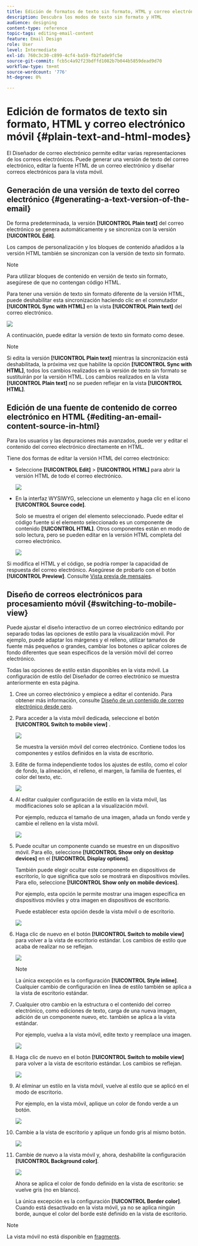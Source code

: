 ```yaml
---
title: Edición de formatos de texto sin formato, HTML y correo electrónico móvil
description: Descubra los modos de texto sin formato y HTML
audience: designing
content-type: reference
topic-tags: editing-email-content
feature: Email Design
role: User
level: Intermediate
exl-id: 760c3c30-c899-4cf4-ba59-fb2fade9fc5e
source-git-commit: fcb5c4a92f23bdffd1082b7b044b5859dead9d70
workflow-type: tm+mt
source-wordcount: '776'
ht-degree: 0%

---
```


# Edición de formatos de texto sin formato, HTML y correo electrónico móvil {#plain-text-and-html-modes}

El Diseñador de correo electrónico permite editar varias representaciones de los correos electrónicos. Puede generar una versión de texto del correo electrónico, editar la fuente HTML de un correo electrónico y diseñar correos electrónicos para la vista móvil.

## Generación de una versión de texto del correo electrónico {#generating-a-text-version-of-the-email}

De forma predeterminada, la versión **[!UICONTROL Plain text]** del correo electrónico se genera automáticamente y se sincroniza con la versión **[!UICONTROL Edit]**.

Los campos de personalización y los bloques de contenido añadidos a la versión HTML también se sincronizan con la versión de texto sin formato.

>[!NOTE]
>
>Para utilizar bloques de contenido en versión de texto sin formato, asegúrese de que no contengan código HTML.

Para tener una versión de texto sin formato diferente de la versión HTML, puede deshabilitar esta sincronización haciendo clic en el conmutador **[!UICONTROL Sync with HTML]** en la vista **[!UICONTROL Plain text]** del correo electrónico.

![](assets/email_designer_textversion.png)

A continuación, puede editar la versión de texto sin formato como desee.

>[!NOTE]
>
>Si edita la versión **[!UICONTROL Plain text]** mientras la sincronización está deshabilitada, la próxima vez que habilite la opción **[!UICONTROL Sync with HTML]**, todos los cambios realizados en la versión de texto sin formato se sustituirán por la versión HTML. Los cambios realizados en la vista **[!UICONTROL Plain text]** no se pueden reflejar en la vista **[!UICONTROL HTML]**.

## Edición de una fuente de contenido de correo electrónico en HTML {#editing-an-email-content-source-in-html}

Para los usuarios y las depuraciones más avanzados, puede ver y editar el contenido del correo electrónico directamente en HTML.

Tiene dos formas de editar la versión HTML del correo electrónico:

* Seleccione **[!UICONTROL Edit]** > **[!UICONTROL HTML]** para abrir la versión HTML de todo el correo electrónico.

   ![](assets/email_designer_html1.png)

* En la interfaz WYSIWYG, seleccione un elemento y haga clic en el icono **[!UICONTROL Source code]**.

   Solo se muestra el origen del elemento seleccionado. Puede editar el código fuente si el elemento seleccionado es un componente de contenido **[!UICONTROL HTML]**. Otros componentes están en modo de solo lectura, pero se pueden editar en la versión HTML completa del correo electrónico.

   ![](assets/email_designer_html2.png)

Si modifica el HTML y el código, se podría romper la capacidad de respuesta del correo electrónico. Asegúrese de probarlo con el botón **[!UICONTROL Preview]**. Consulte [Vista previa de mensajes](../../sending/using/previewing-messages.md).

## Diseño de correos electrónicos para procesamiento móvil {#switching-to-mobile-view}

Puede ajustar el diseño interactivo de un correo electrónico editando por separado todas las opciones de estilo para la visualización móvil. Por ejemplo, puede adaptar los márgenes y el relleno, utilizar tamaños de fuente más pequeños o grandes, cambiar los botones o aplicar colores de fondo diferentes que sean específicos de la versión móvil del correo electrónico.

Todas las opciones de estilo están disponibles en la vista móvil. La configuración de estilo del Diseñador de correo electrónico se muestra anteriormente en esta página.

1. Cree un correo electrónico y empiece a editar el contenido. Para obtener más información, consulte [Diseño de un contenido de correo electrónico desde cero](../../designing/using/designing-from-scratch.md#designing-an-email-content-from-scratch).
1. Para acceder a la vista móvil dedicada, seleccione el botón **[!UICONTROL Switch to mobile view]** .

   ![](assets/email_designer_mobile_view_switch.png)

   Se muestra la versión móvil del correo electrónico. Contiene todos los componentes y estilos definidos en la vista de escritorio.

1. Edite de forma independiente todos los ajustes de estilo, como el color de fondo, la alineación, el relleno, el margen, la familia de fuentes, el color del texto, etc.

   ![](assets/email_designer_mobile_view.png)

1. Al editar cualquier configuración de estilo en la vista móvil, las modificaciones solo se aplican a la visualización móvil.

   Por ejemplo, reduzca el tamaño de una imagen, añada un fondo verde y cambie el relleno en la vista móvil.

   ![](assets/email_designer_mobile_view_change.png)

1. Puede ocultar un componente cuando se muestre en un dispositivo móvil. Para ello, seleccione **[!UICONTROL Show only on desktop devices]** en el **[!UICONTROL Display options]**.

   También puede elegir ocultar este componente en dispositivos de escritorio, lo que significa que solo se mostrará en dispositivos móviles. Para ello, seleccione **[!UICONTROL Show only on mobile devices]**.

   Por ejemplo, esta opción le permite mostrar una imagen específica en dispositivos móviles y otra imagen en dispositivos de escritorio.

   Puede establecer esta opción desde la vista móvil o de escritorio.

   ![](assets/email_designer_mobile_hide.png)

1. Haga clic de nuevo en el botón **[!UICONTROL Switch to mobile view]** para volver a la vista de escritorio estándar. Los cambios de estilo que acaba de realizar no se reflejan.

   ![](assets/email_designer_mobile_view_desktop_no-change.png)

   >[!NOTE]
   >
   >La única excepción es la configuración **[!UICONTROL Style inline]**. Cualquier cambio de configuración en línea de estilo también se aplica a la vista de escritorio estándar.

1. Cualquier otro cambio en la estructura o el contenido del correo electrónico, como ediciones de texto, carga de una nueva imagen, adición de un componente nuevo, etc. también se aplica a la vista estándar.

   Por ejemplo, vuelva a la vista móvil, edite texto y reemplace una imagen.

   ![](assets/email_designer_mobile_view_change_content.png)

1. Haga clic de nuevo en el botón **[!UICONTROL Switch to mobile view]** para volver a la vista de escritorio estándar. Los cambios se reflejan.

   ![](assets/email_designer_mobile_view_desktop_content-change.png)

1. Al eliminar un estilo en la vista móvil, vuelve al estilo que se aplicó en el modo de escritorio.

   Por ejemplo, en la vista móvil, aplique un color de fondo verde a un botón.

   ![](assets/email_designer_mobile_view_background_mobile.png)

1. Cambie a la vista de escritorio y aplique un fondo gris al mismo botón.

   ![](assets/email_designer_mobile_view_background_desktop.png)

1. Cambie de nuevo a la vista móvil y, ahora, deshabilite la configuración **[!UICONTROL Background color]**.

   ![](assets/email_designer_mobile_view_background_mobile_disabled.png)

   Ahora se aplica el color de fondo definido en la vista de escritorio: se vuelve gris (no en blanco).

   La única excepción es la configuración **[!UICONTROL Border color]**. Cuando está desactivado en la vista móvil, ya no se aplica ningún borde, aunque el color del borde esté definido en la vista de escritorio.

>[!NOTE]
>
>La vista móvil no está disponible en [fragments](../../designing/using/using-reusable-content.md#about-fragments).

